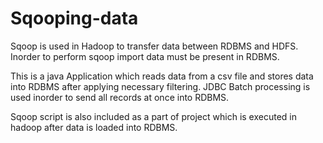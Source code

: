 # Sqooping-data
Sqoop is used in Hadoop to transfer data between RDBMS and HDFS. Inorder to perform sqoop import data must be present in RDBMS.  

This is a java Application which reads data from a csv file and stores data into RDBMS after applying necessary filtering. JDBC Batch processing is used inorder to send all records at once into RDBMS.

Sqoop script is also included as a part of project which is executed in hadoop after data is loaded into RDBMS. 
